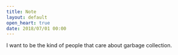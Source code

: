 ```yaml
---
title: Note
layout: default
open_heart: true
date: 2018/07/01 00:00
---
```


I want to be the kind of people that care about garbage collection.
